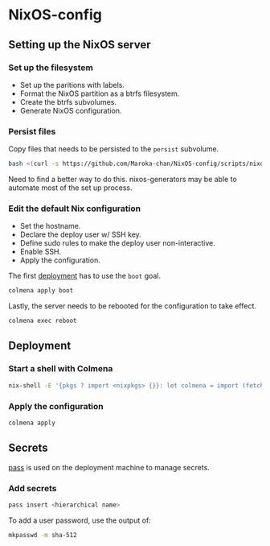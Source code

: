# NixOS-config

## Setting up the NixOS server

### Set up the filesystem

- Set up the paritions with labels.
- Format the NixOS partition as a btrfs filesystem.
- Create the btrfs subvolumes.
- Generate NixOS configuration.

### Persist files

Copy files that needs to be persisted to the `persist` subvolume.

```bash
bash <(curl -s https://github.com/Maroka-chan/NixOS-config/scripts/nixos/persist-files.sh)
```

Need to find a better way to do this.
nixos-generators may be able to automate most of the set up process.

### Edit the default Nix configuration

- Set the hostname.
- Declare the deploy user w/ SSH key.
- Define sudo rules to make the deploy user non-interactive.
- Enable SSH.
- Apply the configuration.

The first [deployment](#deployment) has to use the `boot` goal.

```bash
colmena apply boot
```

Lastly, the server needs to be rebooted for the configuration to take effect.

```bash
colmena exec reboot
```

## Deployment

### Start a shell with Colmena

```bash
nix-shell -E '{pkgs ? import <nixpkgs> {}}: let colmena = import (fetchTarball "https://github.com/zhaofengli/colmena/archive/master.tar.gz"); in  pkgs.mkShell { buildInputs = [ colmena ]; }'
```

### Apply the configuration

```bash
colmena apply
```

## Secrets

[pass](https://www.passwordstore.org/) is used on the deployment machine to manage secrets.

### Add secrets

```bash
pass insert <hierarchical name>
```

To add a user password, use the output of:

```bash
mkpasswd -m sha-512
```
